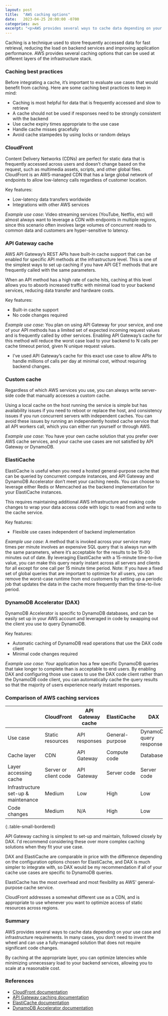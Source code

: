 ```yaml
---
layout: post
title:  "AWS caching options"
date:   2023-04-25 20:00:00 -0700
categories: aws
excerpt: "<p>AWS provides several ways to cache data depending on your use case and infrastructure requirements.  In many cases, you don’t need to invent the wheel and can use a fully-managed solution that does not require significant code changes.</p><p>By caching at the appropriate layer, you can optimize latencies while minimizing unnecessary load to your backend services, allowing you to scale at a reasonable cost.</p>"
---
```


Caching is a technique used to store frequently accessed data for fast retrieval, reducing the load on backend services and improving application performance.  AWS provides several caching options that can be used at different layers of the infrastructure stack.

### Caching best practices
Before integrating a cache, it’s important to evaluate use cases that would benefit from caching.  Here are some caching best practices to keep in mind:
* Caching is most helpful for data that is frequently accessed and slow to retrieve
* A cache should not be used if responses need to be strongly consistent with the backend
* Use cache expiry times appropriate to the use case
* Handle cache misses gracefully
* Avoid cache stampedes by using locks or random delays

### CloudFront
Content Delivery Networks (CDNs) are perfect for static data that is frequently accessed across users and doesn’t change based on the request, such as multimedia assets, scripts, and other global files. CloudFront is an AWS-managed CDN that has a large global network of endpoints to allow low-latency calls regardless of customer location.

Key features:
* Low-latency data transfers worldwide
* Integrations with other AWS services

*Example use case*: Video streaming services (YouTube, Netflix, etc) will almost always want to leverage a CDN with endpoints in multiple regions, since this scenario often involves large volumes of concurrent reads to common data and customers are hyper-sensitive to latency.

### API Gateway cache
AWS API Gateway’s REST APIs have built-in cache support that can be enabled for specific API methods at the infrastructure level.  This is one of the simplest ways to set up caching if you have API GET methods that are frequently called with the same parameters.

When an API method has a high rate of cache hits, caching at this level allows you to absorb increased traffic with minimal load to your backend services, reducing data transfer and hardware costs.

Key features:
* Built-in cache support
* No code changes required

*Example use case*: You plan on using API Gateway for your service, and one of your API methods has a limited set of expected incoming request values and is frequently called by other services.  Enabling API Gateway’s cache for this method will reduce the worst case load to your backend to N calls per cache timeout period, given N unique request values.
* I’ve used API Gateway’s cache for this exact use case to allow APIs to handle millions of calls per day at minimal cost, without requiring backend changes.

### Custom cache
Regardless of which AWS services you use, you can always write server-side code that manually accesses a custom cache.

Using a local cache on the host running the service is simple but has availability issues if you need to reboot or replace the host, and consistency issues if you run concurrent servers with independent caches.  You can avoid these issues by running an independently hosted cache service that all API workers call, which you can either run yourself or through AWS.

*Example use case*: You have your own cache solution that you prefer over AWS cache services, and your cache use cases are not satisfied by API Gateway or DynamoDB.

### ElastiCache
ElastiCache is useful when you need a hosted general-purpose cache that can be queried by concurrent compute instances, and API Gateway and DynamoDB Accelerator don’t meet your caching needs.  You can choose to leverage either Redis or Memcached as the backend implementation for your ElastiCache instances.

This requires maintaining additional AWS infrastructure and making code changes to wrap your data access code with logic to read from and write to the cache service.

Key features:
* Flexible use cases independent of backend implementation

*Example use case*: A method that is invoked across your service many times per minute involves an expensive SQL query that is always run with the same parameters, where it’s acceptable for the results to be 15-30 minutes out of date.  By leveraging ElastiCache with a 15-minute time-to-live value, you can make this query nearly instant across all servers and clients for all except for one call per 15 minute time period.  Note: If you have a fixed set of global queries that are important to optimize for all users, you can remove the worst-case runtime from end customers by setting up a periodic job that updates the data in the cache more frequently than the time-to-live period.

### DynamoDB Accelerator (DAX)
DynamoDB Accelerator is specific to DynamoDB databases, and can be easily set up in your AWS account and leveraged in code by swapping out the client you use to query DynamoDB.

Key features:
* Automatic caching of DynamoDB read operations that use the DAX code client
* Minimal code changes required

*Example use case*: Your application has a few specific DynamoDB queries that take longer to complete than is acceptable to end users.  By enabling DAX and configuring those use cases to use the DAX code client rather than the DynamoDB code client, you can automatically cache the query results so that the majority of users experience nearly instant responses.

### Comparison of AWS caching services

|            |CloudFront|API Gateway cache|ElastiCache|DAX|
|------------|----------|-----------------|-----------|---|
|Use case|Static resources|API responses|General-purpose|DynamoDB query responses|
|Cache layer|CDN|API Gateway|Compute code|Database|
|Layer accessing cache|Server or client code|API Gateway|Server code|Server code|
|Infrastructure set-up & maintenance|Medium|Low|High|Low|
|Code changes|Medium|N/A|High|Low|
{:.table-small-bordered}

API Gateway caching is simplest to set-up and maintain, followed closely by DAX.  I'd recommend considering these over more complex caching solutions when they fit your use case.

DAX and ElastiCache are comparable in price with the difference depending on the configuration options chosen for ElastiCache, and DAX is much simpler to integrate with, so DAX would be my recommendation if all of your cache use cases are specific to DynamoDB queries.

ElastiCache has the most overhead and most flexibility as AWS' general-purpose cache service.

CloudFront addresses a somewhat different use as a CDN, and is appropriate to use whenever you want to optimize access of static resources across regions.

### Summary
AWS provides several ways to cache data depending on your use case and infrastructure requirements.  In many cases, you don’t need to invent the wheel and can use a fully-managed solution that does not require significant code changes.

By caching at the appropriate layer, you can optimize latencies while minimizing unnecessary load to your backend services, allowing you to scale at a reasonable cost.

### References
* [CloudFront documentation](https://docs.aws.amazon.com/AmazonCloudFront/latest/DeveloperGuide/Introduction.html)
* [API Gateway caching documentation](https://docs.aws.amazon.com/apigateway/latest/developerguide/api-gateway-caching.html)
* [ElastiCache documentation](https://docs.aws.amazon.com/elasticache/)
* [DynamoDB Accelerator documentation](https://docs.aws.amazon.com/amazondynamodb/latest/developerguide/DAX.html)
